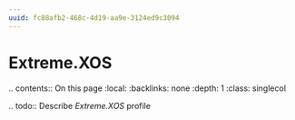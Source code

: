 ```yaml
---
uuid: fc88afb2-468c-4d19-aa9e-3124ed9c3094
---
```



# Extreme.XOS

.. contents:: On this page
    :local:
    :backlinks: none
    :depth: 1
    :class: singlecol

.. todo::
    Describe *Extreme.XOS* profile

